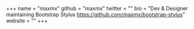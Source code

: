 +++
name = "maxmx"
github = "maxmx"
twitter = ""
bio = "Dev & Designer maintaining Bootstrap Stylus https://github.com/maxmx/bootstrap-stylus"
website = ""
+++
